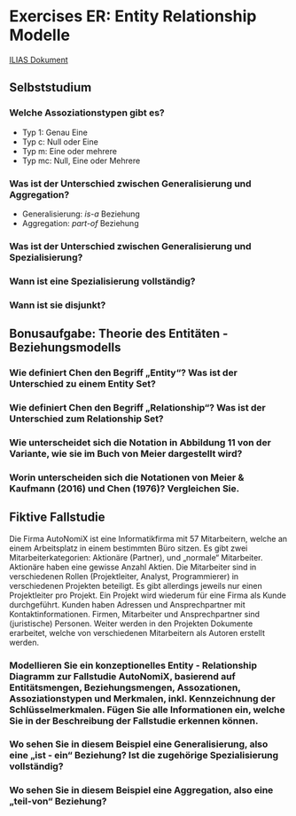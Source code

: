 # Exercises ER: Entity Relationship Modelle

[ILIAS Dokument](https://elearning.hslu.ch/ilias/goto.php?target=file_3618328_download)

## Selbststudium

### Welche Assoziationstypen gibt es?

* Typ 1: Genau Eine
* Typ c: Null oder Eine
* Typ m: Eine oder mehrere
* Typ mc: Null, Eine oder Mehrere

### Was ist der Unterschied zwischen Generalisierung und Aggregation?

* Generalisierung: *is-a* Beziehung
* Aggregation: *part-of* Beziehung

### Was ist der Unterschied zwischen Generalisierung und Spezialisierung?

### Wann ist eine Spezialisierung vollständig?

### Wann ist sie disjunkt?


## Bonusaufgabe: Theorie des Entitäten - Beziehungsmodells

### Wie definiert Chen den Begriff „Entity“? Was ist der Unterschied zu einem Entity Set?

### Wie definiert Chen den Begriff „Relationship“? Was ist der Unterschied zum Relationship Set?

### Wie unterscheidet sich die Notation in Abbildung 11 von der Variante, wie sie im Buch von Meier dargestellt wird?

### Worin unterscheiden sich die Notationen von Meier & Kaufmann (2016) und Chen (1976)? Vergleichen Sie.

## Fiktive Fallstudie
Die Firma AutoNomiX ist eine Informatikfirma mit 57 Mitarbeitern, welche an einem Arbeitsplatz in einem bestimmten Büro sitzen. Es gibt zwei Mitarbeiterkategorien: Aktionäre (Partner), und „normale“ Mitarbeiter. Aktionäre haben eine gewisse Anzahl Aktien. Die Mitarbeiter sind in verschiedenen Rollen (Projektleiter, Analyst, Programmierer) in verschiedenen Projekten beteiligt. Es gibt allerdings jeweils nur einen Projektleiter pro Projekt. Ein Projekt wird wiederum für eine Firma als Kunde durchgeführt. Kunden haben Adressen und Ansprechpartner mit Kontaktinformationen. Firmen, Mitarbeiter und Ansprechpartner sind (juristische) Personen. Weiter werden in den Projekten Dokumente erarbeitet, welche von verschiedenen Mitarbeitern als Autoren erstellt werden.

### Modellieren Sie ein konzeptionelles Entity - Relationship Diagramm zur Fallstudie AutoNomiX, basierend auf Entitätsmengen, Beziehungsmengen, Assozationen, Assoziationstypen und Merkmalen, inkl. Kennzeichnung der Schlüsselmerkmalen. Fügen Sie alle Informationen ein, welche Sie in der Beschreibung der Fallstudie erkennen können.
### Wo sehen Sie in diesem Beispiel eine Generalisierung, also eine „ist - ein“ Beziehung? Ist die zugehörige Spezialisierung vollständig?
### Wo sehen Sie in diesem Beispiel eine Aggregation, also eine „teil-von“ Beziehung?
